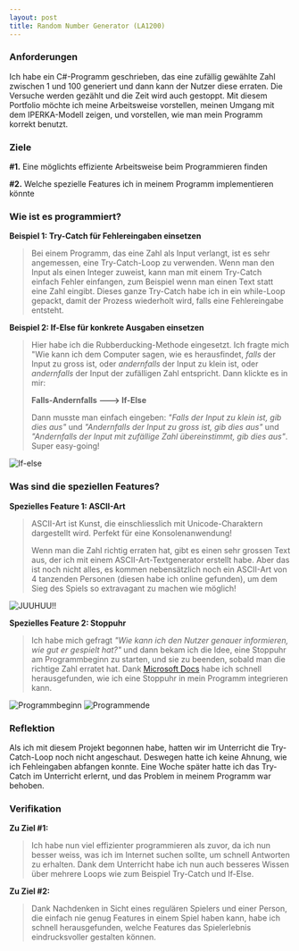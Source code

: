 ```yaml
---
layout: post
title: Random Number Generator (LA1200)
---
```


### Anforderungen 

Ich habe ein C#-Programm geschrieben, das eine zufällig gewählte Zahl zwischen 1 und 100 generiert und dann kann der Nutzer diese erraten. Die Versuche werden gezählt und die Zeit wird auch gestoppt. Mit diesem Portfolio möchte ich meine Arbeitsweise vorstellen, meinen Umgang mit dem IPERKA-Modell zeigen, und vorstellen, wie man mein Programm korrekt benutzt.

### Ziele
**#1.** Eine möglichts effiziente Arbeitsweise beim Programmieren finden
 
**#2.** Welche spezielle Features ich in meinem Programm implementieren könnte


### Wie ist es programmiert?

__Beispiel 1: Try-Catch für Fehlereingaben einsetzen__ 
> Bei einem Programm, das eine Zahl als Input verlangt, ist es sehr angemessen, eine Try-Catch-Loop zu verwenden. Wenn man den Input als einen Integer zuweist, kann man mit einem Try-Catch einfach Fehler einfangen, zum Beispiel wenn man einen Text statt eine Zahl eingibt. Dieses ganze Try-Catch habe ich in ein while-Loop gepackt, damit der Prozess wiederholt wird, falls eine Fehlereingabe entsteht.

__Beispiel 2: If-Else für konkrete Ausgaben einsetzen__
> Hier habe ich die Rubberducking-Methode eingesetzt. Ich fragte mich "Wie kann ich dem Computer sagen, wie es herausfindet, *falls* der Input zu gross ist, oder *andernfalls* der Input zu klein ist, oder *andernfalls* der Input der zufälligen Zahl entspricht. Dann klickte es in mir:
> 
> **Falls-Andernfalls ---> If-Else**
>
> Dann musste man einfach eingeben: *"Falls der Input zu klein ist, gib dies aus"* und *"Andernfalls der Input zu gross ist, gib dies aus"* und *"Andernfalls der Input mit zufällige Zahl übereinstimmt, gib dies aus"*. Super easy-going!

![If-else](https://cdn.discordapp.com/attachments/763423693179060255/889871120554135552/unknown.png)


### Was sind die speziellen Features?

__Spezielles Feature 1: ASCII-Art__
> ASCII-Art ist Kunst, die einschliesslich mit Unicode-Charaktern dargestellt wird. Perfekt für eine Konsolenanwendung! 
>
> Wenn man die Zahl richtig erraten hat, gibt es einen sehr grossen Text aus, der ich mit einem ASCII-Art-Textgenerator erstellt habe. Aber das ist noch nicht alles, es kommen nebensätzlich noch ein ASCII-Art von 4 tanzenden Personen (diesen habe ich online gefunden), um dem Sieg des Spiels so extravagant zu machen wie möglich!

![JUUHUU!!](https://cdn.discordapp.com/attachments/763423693179060255/889873371137982485/unknown.png)


__Spezielles Feature 2: Stoppuhr__
> Ich habe mich gefragt *"Wie kann ich den Nutzer genauer informieren, wie gut er gespielt hat?"* und dann bekam ich die Idee, eine Stoppuhr am Programmbeginn zu starten, und sie zu beenden, sobald man die richtige Zahl erratet hat. Dank [Microsoft Docs](https://docs.microsoft.com/en-us/dotnet/api/system.diagnostics.stopwatch?view=net-5.0) habe ich schnell herausgefunden, wie ich eine Stoppuhr in mein Programm integrieren kann. 

![Programmbeginn](https://cdn.discordapp.com/attachments/763423693179060255/889875854472146964/unknown.png)
![Programmende](https://cdn.discordapp.com/attachments/763423693179060255/889875915801239612/unknown.png)



### Reflektion 
Als ich mit diesem Projekt begonnen habe, hatten wir im Unterricht die Try-Catch-Loop noch nicht angeschaut. Deswegen hatte ich keine Ahnung, wie ich Fehleingaben abfangen konnte. Eine Woche später hatte ich das Try-Catch im Unterricht erlernt, und das Problem in meinem Programm war behoben.

### Verifikation
__Zu Ziel #1:__ 
> Ich habe nun viel effizienter programmieren als zuvor, da ich nun besser weiss, was ich im Internet suchen sollte, um schnell Antworten zu erhalten. Dank dem Unterricht habe ich nun auch besseres Wissen über mehrere Loops wie zum Beispiel Try-Catch und If-Else.

__Zu Ziel #2:__ 
> Dank Nachdenken in Sicht eines regulären Spielers und einer Person, die einfach nie genug Features in einem Spiel haben kann, habe ich schnell herausgefunden, welche Features das Spielerlebnis eindrucksvoller gestalten können.

